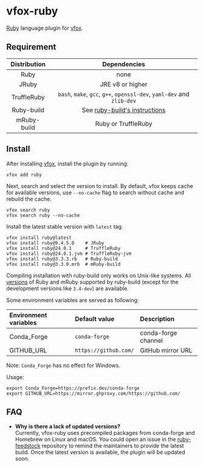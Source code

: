 # vfox-ruby

[Ruby](https://www.ruby-lang.org/) language plugin for [vfox](https://vfox.lhan.me).

## Requirement

| Distribution |                                             Dependencies                                              |
| :----------: | :---------------------------------------------------------------------------------------------------: |
|     Ruby     |                                                 none                                                  |
|    JRuby     |                                           JRE v8 or higher                                            |
| TruffleRuby  |                `bash`, `make`, `gcc`, `g++`, `openssl-dev`, `yaml-dev` and `zlib-dev`                 |
|  Ruby-build  | See [ruby-build's instructions](https://github.com/rbenv/ruby-build/wiki#suggested-build-environment) |
| mRuby-build  |                                          Ruby or TruffleRuby                                          |

## Install

After installing [vfox](https://github.com/version-fox/vfox), install the plugin by running:

``` shell
vfox add ruby
```

Next, search and select the version to install. By default, vfox keeps cache for available versions, use `--no-cache` flag to search without cache and rebuild the cache.

``` shell
vfox search ruby
vfox search ruby --no-cache
```

Install the latest stable version with `latest` tag.

``` shell
vfox install ruby@latest
vfox install ruby@9.4.5.0    # JRuby
vfox install ruby@24.0.1     # TruffleRuby
vfox install ruby@24.0.1.jvm # TruffleRuby-jvm
vfox install ruby@3.3.3.rb   # Ruby-build
vfox install ruby@3.3.0.mrb  # mRuby-build
```

Compiling installation with ruby-build only works on Unix-like systems. All [versions](https://github.com/rbenv/ruby-build/tree/master/share/ruby-build) of Ruby and mRuby supported by ruby-build (except for the development versions like `3.4-dev`) are available.

Some environment variables are served as following:

| Environment variables | Default value         | Description         |
| :-------------------- | :-------------------- | :------------------ |
| Conda_Forge           | `conda-forge`         | conda-forge channel |
| GITHUB_URL            | `https://github.com/` | GitHub mirror URL   |

Note: `Conda_Forge` has no effect for Windows.

Usage:

``` shell
export Conda_Forge=https://prefix.dev/conda-forge
export GITHUB_URL=https://mirror.ghproxy.com/https://github.com/
```

## FAQ
  
- **Why is there a lack of updated versions?** <br>
Currently, vfox-ruby uses precompiled packages from conda-forge and Homebrew on Linux and macOS. You could open an issue in the [ruby-feedstock](https://github.com/conda-forge/ruby-feedstock) repository to remind the maintainers to provide the latest build. Once the latest version is available, the plugin will be updated soon.